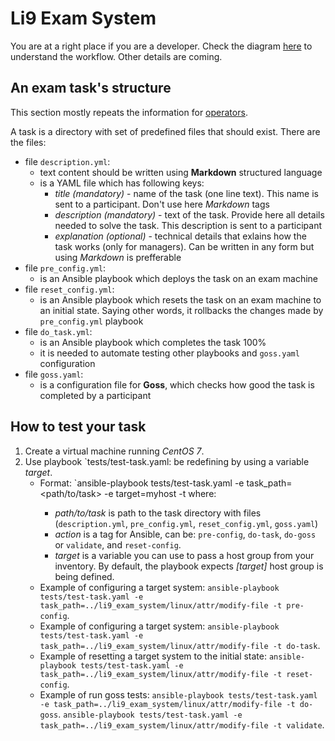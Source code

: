 # Li9 Exam System

You are at a right place if you are a developer. Check the diagram [here](README.manager.md) to understand the workflow. Other details are coming.


## An exam task's structure


This section mostly repeats the information for [operators](README.operator.md).


A task is a directory with set of predefined files that should exist. There are the files:
- file `description.yml`:
  - text content should be written using **Markdown** structured language
  - is a YAML file which has following keys:
    - *title (mandatory)* - name of the task (one line text). This name is sent to a participant. 
      Don't use here *Markdown* tags
    - *description (mandatory)* - text of the task. Provide here all details needed to solve the task. 
      This description is sent to a participant
    - *explanation (optional)*  - technical details that exlains how the task works (only for managers). 
      Can be written in any form but using *Markdown* is prefferable
- file `pre_config.yml`:
  - is an Ansible playbook which deploys the task on an exam machine
- file `reset_config.yml`:
  - is an Ansible playbook which resets the task on an exam machine to an initial state.
    Saying other words, it rollbacks the changes made by `pre_config.yml` playbook
- file `do_task.yml`:
  - is an Ansible playbook which completes the task 100%
  - it is needed to automate testing other playbooks and `goss.yaml` configuration
- file `goss.yaml`:
  - is a configuration file for **Goss**, which checks how good the task is completed by a participant


## How to test your task

1. Create a virtual machine running *CentOS 7*.
2. Use playbook `tests/test-task.yaml:
     be redefining by using a variable *target*.
   - Format: `ansible-playbook tests/test-task.yaml -e task_path=<path/to/task> -e target=myhost -t <action>
     where:
     - *path/to/task* is path to the task directory with files 
       (`description.yml`, `pre_config.yml`, `reset_config.yml`, `goss.yaml`)
     - *action* is a tag for Ansible, can be: `pre-config`, `do-task`, `do-goss` or `validate`, and `reset-config`.
     - *target* is a variable you can use to pass a host group from your inventory. 
       By default, the playbook expects *[target]* host group is being defined.
   - Example of configuring a target system:
     `ansible-playbook tests/test-task.yaml -e task_path=../li9_exam_system/linux/attr/modify-file -t pre-config`.
   - Example of configuring a target system:
     `ansible-playbook tests/test-task.yaml -e task_path=../li9_exam_system/linux/attr/modify-file -t do-task`.
   - Example of resetting a target system to the initial state:
     `ansible-playbook tests/test-task.yaml -e task_path=../li9_exam_system/linux/attr/modify-file -t reset-config`.
   - Example of run goss tests:
     `ansible-playbook tests/test-task.yaml -e task_path=../li9_exam_system/linux/attr/modify-file -t do-goss`.
     `ansible-playbook tests/test-task.yaml -e task_path=../li9_exam_system/linux/attr/modify-file -t validate`.


